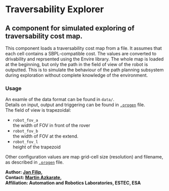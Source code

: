 # Traversability Explorer

## A component for simulated exploring of traversability cost map.

This component loads a traversability cost map from a file. 
It assumes that each cell contains a SBPL-compatible cost. 
The values are converted to drivability and reprsented using the Envire library.
The whole map is loaded at the beginning, but only the path in the field of view of the robot is outputted. This is to simulate the behaviour of the path planning subsystem during exploration without complete knowledge of the environment.

### Usage
An examle of the data format can be found in `data/`.  
Details on input, output and triggering can be found in [`.orogen`](https://github.com/exoter-rover/planning-orogen-traversability_explorer/blob/master/traversability_explorer.orogen) file.  
The field of view is trapezoidal:
  * ``robot_fov_a``  
  the width of FOV in front of the rover
  * ``robot_fov_b``  
  the width of FOV at the extend.
  * ``robot_fov_l``  
  height of the trapezoid   
  
Other configuration values are map grid-cell size (resolution) and filename, as described in [`.orogen`](https://github.com/exoter-rover/planning-orogen-traversability_explorer/blob/master/traversability_explorer.orogen) file.

**Author: [Jan Filip](mailto:jan.filip2@gmail.com "Contact the author"),  
Contact: [Martin Azkarate](mailto:Martin.Azkarate@esa.int "Contact the maintainer"),  
Affiliation: Automation and Robotics Laboratories, ESTEC, ESA**

